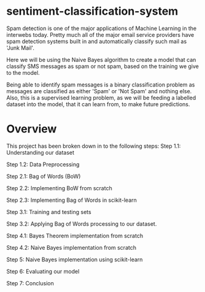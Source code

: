 # sentiment-classification-system

Spam detection is one of the major applications of Machine Learning in the interwebs today. Pretty much all of the major email service providers have spam detection systems built in and automatically classify such mail as 'Junk Mail'.

Here we will be using the Naive Bayes algorithm to create a model that can classify SMS messages as spam or not spam, based on the training we give to the model.

Being able to identify spam messages is a binary classification problem as messages are classified as either 'Spam' or 'Not Spam' and nothing else. Also, this is a supervised learning problem, as we will be feeding a labelled dataset into the model, that it can learn from, to make future predictions.

# Overview
This project has been broken down in to the following steps:
Step 1.1: Understanding our dataset

Step 1.2: Data Preprocessing

Step 2.1: Bag of Words (BoW)

Step 2.2: Implementing BoW from scratch

Step 2.3: Implementing Bag of Words in scikit-learn

Step 3.1: Training and testing sets

Step 3.2: Applying Bag of Words processing to our dataset.

Step 4.1: Bayes Theorem implementation from scratch

Step 4.2: Naive Bayes implementation from scratch

Step 5: Naive Bayes implementation using scikit-learn

Step 6: Evaluating our model

Step 7: Conclusion

